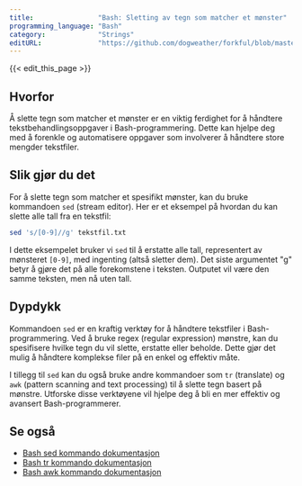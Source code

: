 ```yaml
---
title:                "Bash: Sletting av tegn som matcher et mønster"
programming_language: "Bash"
category:             "Strings"
editURL:              "https://github.com/dogweather/forkful/blob/master/content/no/bash/deleting-characters-matching-a-pattern.md"
---
```


{{< edit_this_page >}}

## Hvorfor

Å slette tegn som matcher et mønster er en viktig ferdighet for å håndtere tekstbehandlingsoppgaver i Bash-programmering. Dette kan hjelpe deg med å forenkle og automatisere oppgaver som involverer å håndtere store mengder tekstfiler.

## Slik gjør du det

For å slette tegn som matcher et spesifikt mønster, kan du bruke kommandoen `sed` (stream editor). Her er et eksempel på hvordan du kan slette alle tall fra en tekstfil:

````Bash
sed 's/[0-9]//g' tekstfil.txt
````

I dette eksempelet bruker vi `sed` til å erstatte alle tall, representert av mønsteret `[0-9]`, med ingenting (altså sletter dem). Det siste argumentet "g" betyr å gjøre det på alle forekomstene i teksten. Outputet vil være den samme teksten, men nå uten tall.

## Dypdykk

Kommandoen `sed` er en kraftig verktøy for å håndtere tekstfiler i Bash-programmering. Ved å bruke regex (regular expression) mønstre, kan du spesifisere hvilke tegn du vil slette, erstatte eller beholde. Dette gjør det mulig å håndtere komplekse filer på en enkel og effektiv måte.

I tillegg til `sed` kan du også bruke andre kommandoer som `tr` (translate) og `awk` (pattern scanning and text processing) til å slette tegn basert på mønstre. Utforske disse verktøyene vil hjelpe deg å bli en mer effektiv og avansert Bash-programmerer.

## Se også

* [Bash sed kommando dokumentasjon](https://www.gnu.org/software/sed/manual/sed.html)
* [Bash tr kommando dokumentasjon](https://www.gnu.org/software/coreutils/manual/html_node/tr-invocation.html)
* [Bash awk kommando dokumentasjon](https://www.gnu.org/software/gawk/manual/gawk.html)